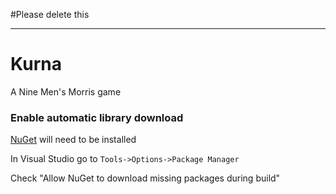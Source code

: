 #Please delete this

--------

Kurna
=====

A Nine Men's Morris game

### Enable automatic library download

[NuGet](http://nuget.org/) will need to be installed

In Visual Studio go to `Tools->Options->Package Manager`

Check "Allow NuGet to download missing packages during build"
